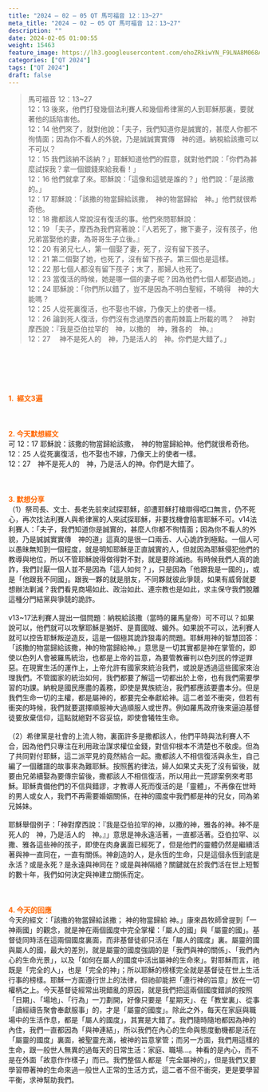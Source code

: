 ```yaml
---
title: "2024 – 02 – 05 QT 馬可福音 12：13~27"
meta_title: "2024 – 02 – 05 QT 馬可福音 12：13~27"
description: ""
date: 2024-02-05 01:00:55
weight: 15463
feature_image: https://lh3.googleusercontent.com/ehoZRkiwYN_F9LNA8M068AYxt73EavCZno-PD1cJRuf5BbSkQVUWr3gNEbt5kSs28Pb_Elg17kSrtf9ybWvojWoMV6I4tPM3vGRGDq6GkKkPdL2Gut4QAIw4-uykKUAtNiKgQKntvsU=w800
categories: ["QT 2024"]
tags: ["QT 2024"]
draft: false
---
```


<blockquote>馬可福音 12：13~27<br />
12：13 後來，他們打發幾個法利賽人和幾個希律黨的人到耶穌那裏，要就著他的話陷害他。<br />
12：14 他們來了，就對他說：「夫子，我們知道你是誠實的，甚麼人你都不徇情面；因為你不看人的外貌，乃是誠誠實實傳　神的道。納稅給該撒可以不可以？<br />
12：15 我們該納不該納？」耶穌知道他們的假意，就對他們說：「你們為甚麼試探我？拿一個銀錢來給我看！」<br />
12：16 他們就拿了來。耶穌說：「這像和這號是誰的？」他們說：「是該撒的。」<br />
12：17 耶穌說：「該撒的物當歸給該撒，　神的物當歸給　神。」他們就很希奇他。<br />
12：18 撒都該人常說沒有復活的事。他們來問耶穌說：<br />
12：19 「夫子，摩西為我們寫著說：『人若死了，撇下妻子，沒有孩子，他兄弟當娶他的妻，為哥哥生子立後。』<br />
12：20 有弟兄七人，第一個娶了妻，死了，沒有留下孩子。<br />
12：21 第二個娶了她，也死了，沒有留下孩子。第三個也是這樣。<br />
12：22 那七個人都沒有留下孩子；末了，那婦人也死了。<br />
12：23 當復活的時候，她是哪一個的妻子呢？因為他們七個人都娶過她。」<br />
12：24 耶穌說：「你們所以錯了，豈不是因為不明白聖經，不曉得　神的大能嗎？<br />
12：25 人從死裏復活，也不娶也不嫁，乃像天上的使者一樣。<br />
12：26 論到死人復活，你們沒有念過摩西的書荊棘篇上所載的嗎？　神對摩西說：『我是亞伯拉罕的　神，以撒的　神，雅各的　神。』<br />
12：27 　神不是死人的　神，乃是活人的　神。你們是大錯了。」</blockquote><br />
&nbsp;<br />
<br />
&nbsp;<br />
<br />
<span style="color: #ff6600;"><strong>1.  經文3遍</strong></span><br />
<br />
&nbsp;<br />
<br />
<span style="color: #ff6600;"><strong>2. 今天默想經文<br />
</strong></span>可 12：17 耶穌說：該撒的物當歸給該撒，　神的物當歸給神。他們就很希奇他。<br />
12：25 人從死裏復活，也不娶也不嫁，乃像天上的使者一樣。<br />
12：27　神不是死人的　神，乃是活人的神。你們是大錯了。<br />
<br />
&nbsp;<br />
<br />
<strong><span style="color: #ff6600;">3. 默想分享<br />
</span></strong>（1）祭司長、文士、長老先前來試探耶穌，卻遭耶穌打槍辯得啞口無言，仍不死心，再次找法利賽人與希律黨的人來試探耶穌，非要找機會陷害耶穌不可。v14法利賽人：「夫子，我們知道你是誠實的，甚麼人你都不徇情面；因為你不看人的外貌，乃是誠誠實實傳　神的道」這真的是很一口兩舌、人心詭詐到極點。一個人可以愚昧無知到一個程度，就是明知耶穌是正直誠實的人，但就因為耶穌侵犯他們的教導與地位，所以不管耶穌說得做得對不對，就是要除滅祂。有時候我們人真的詭詐，我們討厭一個人並不是因為「這人如何？」，只是因為「他跟我是一國的」，或是「他跟我不同國」。跟我一夥的就是朋友，不同夥就彼此爭競，如果有威脅就要想辦法剿滅？我們看見商場如此、政治如此、連宗教也是如此，求主保守我們脫離這種分門結黨與爭競的詭詐。<br />
<br />
v13~17法利賽人提出一個問題：納稅給該撒（當時的羅馬皇帝）可不可以？如果說可以，他們就可以攻擊耶穌是猶奸、是賣國賊、媚外。如果說不可以，法利賽人就可以控告耶穌叛逆造反，這是一個極其詭詐狠毒的問題。耶穌用神的智慧回答：「該撒的物當歸給該撒，神的物當歸給神。」意思是一切其實都是神在掌管的，即使以色列人會被羅馬統治，也都是上帝的旨意，為要管教審判以色列民的悖逆罪惡。在現實生活的運作上，上帝允許有國家來統治我們，或說是透過這些國家來治理我們。不管國家的統治如何，我們都要了解這一切都出於上帝，也有我們需要學習的功課。納稅是國民應盡的義務，即使是異族統治，我們都應該要盡本分。但是我們生命一切的主權，都是屬神的，都要完全奉獻給神。這二者並不衝突，但若有衝突的時候，我們就要選擇順服神大過順服人或世界。例如羅馬政府後來逼迫基督徒要放棄信仰，這點就絕對不容妥協，即使會犧牲生命。<br />
<br />
（2）希律黨是社會的上流人物，裏面許多是撒都該人，他們平時與法利賽人不合，因為他們只專注在利用政治謀求權位金錢，對信仰根本不清楚也不敬虔。但為了共同對付耶穌，這二派罕見的竟然結合一起。撒都該人不相信復活與永生，自己編了一個離譜的故事來為難耶穌。按照舊約律法，婦人如果丈夫死了沒有留後，就要由兄弟續娶為要傳宗留後，撒都該人不相信復活，所以用此一荒謬案例來考耶穌。耶穌責備他們的不信與錯謬，才教導人死而復活的是「靈體」，不再像在世時的男人或女人，我們不再需要婚姻關係，在神的國度中我們都是神的兒女，同為弟兄姊妹。<br />
<br />
耶穌舉個例子：「神對摩西說：『我是亞伯拉罕的神，以撒的神，雅各的神。神不是死人的　神，乃是活人的　神。』」意思是神永遠活著，一直都活著。亞伯拉罕、以撒、雅各這些神的孩子，即使在肉身裏面已經死了，但是他們的靈體仍然是繼續活著與神一直同在，一直有關係。神創造的人，是永恆的生命，只是這個永恆到底是永活？或是永死？是永遠與神同在？或是與神隔絕？關鍵就在於我們活在世上短暫的數十年，我們如何決定與神建立關係而定。<br />
<br />
&nbsp;<br />
<br />
<strong style="font-size: inherit;"><span style="color: #ff6600;">4. 今天的回應<br />
</span></strong>今天的經文：「該撒的物當歸給該撒； 神的物當歸給 神。」康來昌牧師曾提到「一神兩國」的觀念，就是神在兩個國度中完全掌權：「屬人的國」與「屬靈的國」。基督徒同時活在這兩個國度裏面，而非基督徒卻只活在「屬人的國度」裏。屬靈的國與屬人的國，最大的差別，就是屬靈的國度強調的是「我們與神的關係」、「我們內心的生命光景」，以及「如何在屬人的國度中活出屬神的生命來」。對耶穌而言，祂既是「完全的人」，也是「完全的神」；所以耶穌的榜樣完全就是基督徒在世上生活行事的榜樣。耶穌一方面遵行世上的法律，但祂卻能把「遵行神的旨意」放在一切權柄之上。今天基督徒經常出現錯亂的原因，就是我們把這兩個國度錯誤的按照「日期」、「場地」、「行為」一刀劃開，好像只要是「星期天」、在「教堂裏」、從事「讀經禱告聚會奉獻服事」的，才是「屬靈的國度」。除此之外，每天在家庭與職場中的生活作息，都是「屬人的國度」，其實是大錯了。我們隨時隨地都因為神的內住，我們一直都因為「與神連結」，所以我們在內心的生命與態度動機都是活在「屬靈的國度」裏面，被聖靈充滿，被神的旨意掌管；而另一方面，我們用這樣的生命，跟一般世人無異的過每天的日常生活：家庭、職場…。神看的是內心，而不是在外面「故意作作樣子」而已。我們整個人都是「完全屬神的」，但是我們又要學習帶著神的生命來過一般世人正常的生活方式，這二者不但不衝突，更是要學習平衡，求神幫助我們。<br />
<br />
<audio style="display: none;" controls="controls"></audio><br />
<br />
<audio style="display: none;" controls="controls"></audio><br />
<br />
<audio style="display: none;" controls="controls"></audio><br />
<br />
<audio style="display: none;" controls="controls"></audio><br />
<br />
<audio style="display: none;" controls="controls"></audio>
        